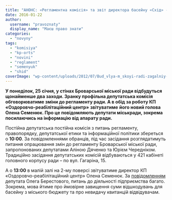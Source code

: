 ```yaml
---
title: "АНОНС: «Регламентна комісія» та звіт директора басейну «Схід» - вже цього понеділка"
date: 2016-01-22
author: 
  username: "pravoznaty"
  display_name: "Маєш право знати"
categories: 
  - "novyny"
tags: 
  - "komisiya"
  - "kp-orts"
  - "novini"
  - "reglament"
  - "semenyuk"
  - "shid"
coverImage: "wp-content/uploads/2012/07/Bud_vlya-m_skoyi-radi-zagalniy-plan-3.jpg"
---
```


**У понеділок, 25 січня, у стінах Броварської міської ради відбудуться щонайменше два заходи. Зранку профільна депутатська комісія обговорюватиме зміни до регламенту ради. А в обід за роботу КП «Оздоровчо-реабілітаційний центр»** **звітуватиме** **його новий голова Олена Семенюк. Про це повідомляють депутати міськради, зокрема посилаючись на інформацію від апарату ради.**

Постійна депутатська постійна комісія з питань регламенту, правопорядку, депутатської етики та інформаційної політики збереться о **10:00**. За повідомленнями обранців, під час засідання розглядатимуть питання опрацювання змін до регламенту Броварської міської ради, запропонованих депутатами Аліною Дяченко та Юрієм Чередніком. Традиційно засідання депутатських комісій відбуваються у 421 кабінеті головного корпусу ради – по вул. Гагаріна, 15.

А о **13:00** в малій залі на 2-му поверсі звітуватиме директор КП «Оздоровчо-реабілітаційний центр» Олена Семенюк. За [повідомленням](https://www.facebook.com/groups/brovary/permalink/1178057672224197/) депутата Олега Берестового, питань до діяльності підприємства багато. Зокрема, мова йтиме про ймовірне завищення суми відшкодувань для басейну з міського бюджету та про невидачу квитанцій відвідувачам.
